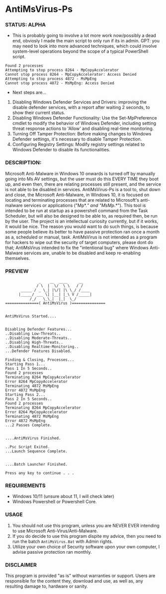 # AntiMsVirus-Ps

### STATUS: ALPHA
- This is probably going to involve a lot more work now/possibly a dead end, obviosly I made the main script to only run if its in admin. GPT: you may need to look into more advanced techniques, which could involve system-level operations beyond the scope of a typical PowerShell script. 
```
Found 2 processes
Attempting to stop process 8264 - MpCopyAccelerator
Cannot stop process 8264 - MpCopyAccelerator: Access Denied
Attempting to stop process 4872 - MsMpEng
Cannot stop process 4872 - MsMpEng: Access Denied
```
- Next steps are...
1. Disabling Windows Defender Services and Drivers: improving the disable defender services, with a report after waiting 2 seconds, to show their current status.
2. Disabling Windows Defender Functionality: Use the Set-MpPreference cmdlet to modify the behavior of Windows Defender, including setting threat response actions to 'Allow' and disabling real-time monitoring.
3. Turning Off Tamper Protection: Before making changes to Windows Defender settings, it's necessary to disable Tamper Protection.
4. Configuring Registry Settings: Modify registry settings related to Windows Defender to disable its functionalities. 

### DESCRIPTION:
Microsoft Anti-Malware in Windows 10 onwards is turned off by manually going into Ms AV settings, but the user must do this EVERY TIME they boot up, and even then, there are relating processes still present, and the service is not able to be disabled in services. AntiMsVirus-Ps is a tool to, shut down and close, the Microsoft Anti-Malware, in Windows 10, it is focused on locating and terminating processes that are related to Microsoft's anti-malware services or applications ("Mp*.*" and "MsMp*.*"). This tool is intended to be run at startup as a powershell command from the Task Scheduler, but will also be designed to be able to, as required then, be run by the user. The project is an intellectual curiosity currently, but if it works, it would be nice. The reason you would want to do such things, is because some people believe its better to have passive protection ran once a month as a, scheduled or manual, task. AntiMsVirus is not intended as a program for hackers to wipe out the security of target computers, please dont do that; AntiMsVirus intended to fix the "intentional bug" where Windows Anti-Malware services are, unable to be disabled and keep re-enabling themselves.

### PREVIEW
```
               _    __  ____     __
              / \  |  \/  \ \   / /
       _____ / _ \_| |\/| |\ \_/ /____
      |_____/ ___ \| |__| |_\ V /_____|
           /_/   \_\_|  |_|  \_/
===============( AntiMsVirus )===============


AntiMsVirus Started....


Disabling Defender Features...
..Disabling Low-Threats..
..Disabling Moderate-Threats..
..Disabling High-Threats..
..Disabling Realtime-Monitoring..
...Defender Features Disabled.

Finding & Closing, Processes...
Starting Pass 1...
Pass 1 In 5 Seconds..
Found 2 processes
Terminating 8264 MpCopyAccelerator
Error 8264 MpCopyAccelerator
Terminating 4872 MsMpEng
Error 4872 MsMpEng
Starting Pass 2...
Pass 2 In 5 Seconds..
Found 2 processes
Terminating 8264 MpCopyAccelerator
Error 8264 MpCopyAccelerator
Terminating 4872 MsMpEng
Error 4872 MsMpEng
...2 Passes Complete.


....AntiMsVirus Finished.

..Psc Script Exited.
...Launch Sequence Complete.


....Batch Launcher Finished.

Press any key to continue . . .

```

### REQUIREMENTS
- Windows 10/11 (unsure about 11, I will check later)
- Windows Powershell or Powershell Core.

### USAGE
1. You should not use this program, unless you are NEVER EVER intending to use Microsoft Anti-Virus/Anti-Malware.  
2. If you do decide to use this program dispite my advice, then you need to run the batch `AntiMsVirus.Bat` with Admin rights.
3. Utilize your own choice of Security software upon your own computer, I advise passive protection ran monthly.

### DISCLAIMER
This program is provided "as is" without warranties or support. Users are responsible for the content they, download and use, as well as, any resulting damage to, hardware or sanity.

